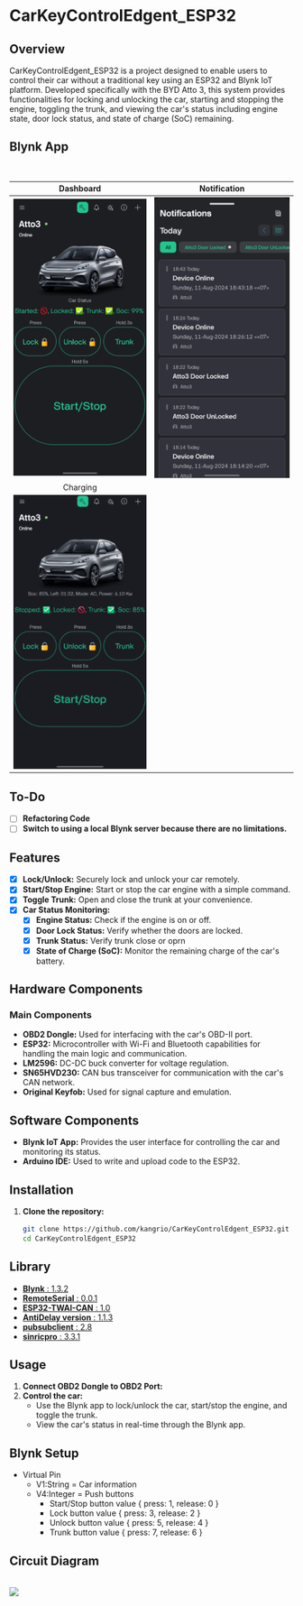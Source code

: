 # CarKeyControlEdgent_ESP32

## Overview
CarKeyControlEdgent_ESP32 is a project designed to enable users to control their car without a traditional key using an ESP32 and Blynk IoT platform. Developed specifically with the BYD Atto 3, this system provides functionalities for locking and unlocking the car, starting and stopping the engine, toggling the trunk, and viewing the car's status including engine state, door lock status, and state of charge (SoC) remaining.

## Blynk App
<br/>

Dashboard             |  Notification
:-------------------------:|:-------------------------:
<img src="assets/Blynk%20App%20Dashboard.png" />  |  <img src="assets/Blynk%20App%20Notifications.png" />
Charging             |  
<img src="assets/Blynk%20App%20Charging.gif" />  |  

## To-Do
- [ ] **Refactoring Code**
- [ ] **Switch to using a local Blynk server because there are no limitations.**

## Features
- [x] **Lock/Unlock:** Securely lock and unlock your car remotely.
- [x] **Start/Stop Engine:** Start or stop the car engine with a simple command.
- [x] **Toggle Trunk:** Open and close the trunk at your convenience.
- [x] **Car Status Monitoring:**
  - [x] **Engine Status:** Check if the engine is on or off.
  - [x] **Door Lock Status:** Verify whether the doors are locked.
  - [x] **Trunk Status:** Verify trunk close or oprn
  - [x] **State of Charge (SoC):** Monitor the remaining charge of the car's battery.

## Hardware Components

### Main Components
- **OBD2 Dongle:** Used for interfacing with the car's OBD-II port.
- **ESP32:** Microcontroller with Wi-Fi and Bluetooth capabilities for handling the main logic and communication.
- **LM2596:** DC-DC buck converter for voltage regulation.
- **SN65HVD230:** CAN bus transceiver for communication with the car's CAN network.
- **Original Keyfob:** Used for signal capture and emulation.

<!-- ### Additional Components -->

## Software Components
- **Blynk IoT App:** Provides the user interface for controlling the car and monitoring its status.
- **Arduino IDE:** Used to write and upload code to the ESP32.


## Installation

1. **Clone the repository:**
   ```bash
   git clone https://github.com/kangrio/CarKeyControlEdgent_ESP32.git
   cd CarKeyControlEdgent_ESP32

## Library
- [**Blynk** : 1.3.2](https://github.com/blynkkk/blynk-library)
- [**RemoteSerial** : 0.0.1](https://github.com/kangrio/RemoteSerial)
- [**ESP32-TWAI-CAN** : 1.0](https://github.com/handmade0octopus/ESP32-TWAI-CAN)
- [**AntiDelay version** : 1.1.3](https://github.com/martinvichnal/AntiDelay)
- [**pubsubclient** : 2.8](https://github.com/knolleary/pubsubclient)
- [**sinricpro** : 3.3.1](https://github.com/sinricpro/esp8266-esp32-sdk)

## Usage
1. **Connect OBD2 Dongle to OBD2 Port:**
2. **Control the car:**
    - Use the Blynk app to lock/unlock the car, start/stop the engine, and toggle the trunk.
    - View the car's status in real-time through the Blynk app.

## Blynk Setup
- Virtual Pin
  - V1:String = Car information
  - V4:Integer = Push buttons
    - Start/Stop button value { press: 1, release: 0 }
    - Lock button value { press: 3, release: 2 }
    - Unlock button value { press: 5, release: 4 }
    - Trunk button value { press: 7, release: 6 }
    

## Circuit Diagram
<br/>
<img src="Diagram/Circuit%20Diagram_schem.png"/>
<!-- ![Circuit Diagram](Diagram/Circuit%20Diagram_schem.png) -->

